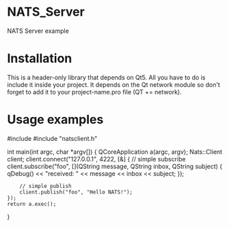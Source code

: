# NATS_Server

NATS Server example

<h1>Installation</h1>
This is a header-only library that depends on Qt5. All you have to do is include it inside your project. It depends on the Qt network module so don't forget to add it to your project-name.pro file (QT += network).





<h1>Usage examples</h1>

#include <QCoreApplication>
#include "natsclient.h"

int main(int argc, char *argv[])
{
    QCoreApplication a(argc, argv);
    Nats::Client client;
    client.connect("127.0.0.1", 4222, [&]
    {
        // simple subscribe
        client.subscribe("foo", [](QString message, QString inbox, QString subject)
        {
            qDebug() << "received: " << message << inbox << subject;
        });

        // simple publish
        client.publish("foo", "Hello NATS!");
    });
    return a.exec();
}
